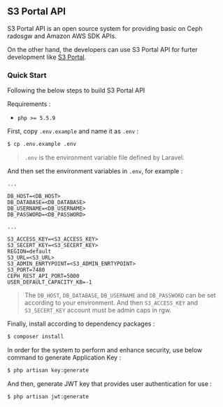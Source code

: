 ## S3 Portal API

S3 Portal API is an open source system for providing basic on Ceph radosgw and Amazon AWS SDK APIs.

On the other hand, the developers can use S3 Portal API for furter development like [S3 Portal](https://github.com/inwinstack/s3-portal-ui).

### Quick Start

Following the below steps to build S3 Portal API

Requirements :

* `php >= 5.5.9`

First, copy `.env.example` and name it as `.env` :

```sh
$ cp .env.example .env
```

> `.env` is the environment variable file defined by Laravel.

And then set the environment variables in `.env`, for example :

```
...

DB_HOST=<DB_HOST>
DB_DATABASE=<DB_DATABASE>
DB_USERNAME=<DB_USERNAME>
DB_PASSWORD=<DB_PASSWORD>

...

S3_ACCESS_KEY=<S3_ACCESS_KEY>
S3_SECERT_KEY=<S3_SECERT_KEY>
REGION=default
S3_URL=<S3_URL>
S3_ADMIN_ENRTYPOINT=<S3_ADMIN_ENRTYPOINT>
S3_PORT=7480
CEPH_REST_API_PORT=5000
USER_DEFAULT_CAPACITY_KB=-1
```

> The `DB_HOST`, `DB_DATABASE`, `DB_USERNAME` and `DB_PASSWORD` can be set according to your environment.
> And then `S3_ACCESS_KEY` and `S3_SECERT_KEY` account must be admin caps in rgw.

Finally, install according to dependency packages :

```sh
$ composer install
```

In order for the system to perform and enhance security, use below command to generate Application Key : 

```sh
$ php artisan key:generate
```

And then, generate JWT key that provides user authentication for use :

```sh
$ php artisan jwt:generate
```
